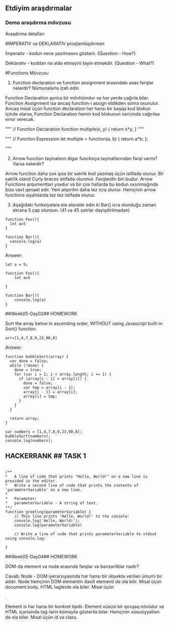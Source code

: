 ## Etdiyim araşdırmalar

### Demo araşdırma mövzusu

Araşdırma detalları

#IMPERATIV və DEKLARATİV proqlamlaşdırman

İmperativ - kodun nece yazılmasını göstərir. (Question - How?)

Deklarativ - koddan nə əldə etməyini təyin etməkdir. (Question - What?)




#Functions Mövzusu

1. Function declaration ve function assignment arasındakı əsas fərqlər nələrdir? Nümunələrlə izah edin
   
Function Declaration ayrica bir mövhümdur və hər yerdə çağrıla bilər. Function Assignment isə ancaq function-i assign etdikden sonra oxunulur. Ancaq misal üçün function declaration her hansı bir başqa kod blokun içində olarsa, Function Declaration hemin kod blokunun xaricində cağırılsa error verecək.

"""
// Function Declaration
function multiple(x, y) {
  return x*y;
}
"""

"""
// Function Expression
let multiple = function(a, b) {
  return a*b;
};

"""


2. Arrow function təyinatının digər funcksiya təyinatlarından fərqi varmı? Varsa nələrdir?

Arrow function daha çox qısa bir sətrlik kod yazmaq üçün istifadə olunur.  Bir sətrlik oland Curly braces istifadə olunmur. Fərqlərdin biri budur.
Arrow Functions arqumentləri yoxdur və bir çox hallarda bu kodun oxunmağında bizə vaxt qenaet edir. Yeni alqoritm daha tez icra olunur. Hemçinin arrow functions siyahılarda tez tez istifadə olunur. 

3. Aşağıdakı funksiyalara elə əlavələr edin ki Bar() icra olunduğu zaman ekrana 5 çap olunsun. (41 və 45 sətrlər dəyişdirilmədən)
```
function Foo(){
  let a=5
}

function Bar(){
  console.log(a)
}
```

Answer:

```
let a = 5;

function Foo(){
    let a=5

}
  
function Bar(){
    console.log(a)
}
```

##Week05-Day02## HOMEWORK

Sort the array below in ascending order, WITHOUT using Javascript built-in Sort() function.


```
arr=[1,4,7,8,9,23,90,8]
```

Answer:

```
function bubbleSort(array) {
  var done = false;
  while (!done) {
    done = true;
    for (var i = 1; i < array.length; i += 1) {
      if (array[i - 1] > array[i]) {
        done = false;
        var tmp = array[i - 1];
        array[i - 1] = array[i];
        array[i] = tmp;
      }
    }
  }

  return array;
}

var numbers = [1,4,7,8,9,23,90,8];
bubbleSort(numbers);
console.log(numbers);
```

## HACKERRANK ## TASK 1 ##

```

/**
*   A line of code that prints "Hello, World!" on a new line is provided in the editor. 
*   Write a second line of code that prints the contents of 'parameterVariable' on a new line.
*
*	Parameter:
*   parameterVariable - A string of text.
**/
function greeting(parameterVariable) {
    // This line prints 'Hello, World!' to the console:
    console.log('Hello, World!');
    console.log(parameterVariable)

    // Write a line of code that prints parameterVariable to stdout using console.log:
    
}
```

##Week05-Day04## HOMEWORK

DOM-da element və node arasında fərqlər və bənzərliklər nədir?

Cavab:
Node - DOM iyerarxıyasında hər hansı bir obyektə verilən ümumi bir addır. Node hemçinin DOM elementin daxili elementi de ola bilir. Misal üçün document.body. HTML taglerde ola biler. Misal üçün <p>. 

Element is hər hansı bir konkret tipdir. Element xüsüsi bir qovşaq növüdur ve HTML içərisində tag-lərin köməyilə göstərilə bilər. Həmçinin xüsusiyyətləri də ola bilər. Misal üçün id və class. 


